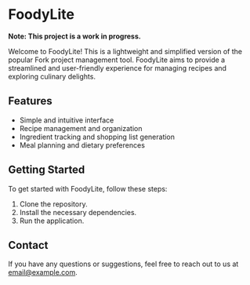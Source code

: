 # FoodyLite

**Note: This project is a work in progress.**

Welcome to FoodyLite! This is a lightweight and simplified version of the popular Fork project management tool. FoodyLite aims to provide a streamlined and user-friendly experience for managing recipes and exploring culinary delights.

## Features

- Simple and intuitive interface
- Recipe management and organization
- Ingredient tracking and shopping list generation
- Meal planning and dietary preferences

## Getting Started

To get started with FoodyLite, follow these steps:

1. Clone the repository.
2. Install the necessary dependencies.
3. Run the application.

## Contact

If you have any questions or suggestions, feel free to reach out to us at [email@example.com](mailto:email@example.com).
